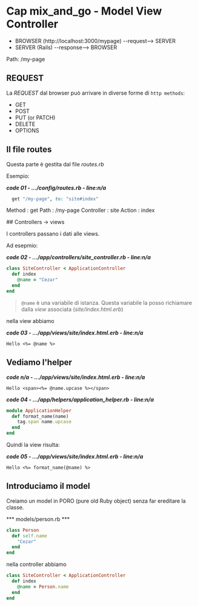 # <a name="top"></a> Cap mix_and_go - Model View Controller


- BROWSER (http://localhost:3000/mypage) --request--> SERVER
- SERVER (Rails) --response--> BROWSER

Path: /my-page

## REQUEST

La *REQUEST* dal browser può arrivare in diverse forme di `http methods`:

- GET
- POST
- PUT (or PATCH)
- DELETE
- OPTIONS


## Il file routes

Questa parte è gestita dal file *routes.rb*

Esempio:

***code 01 - .../config/routes.rb - line:n/a***

```ruby
  get "/my-page", to: "site#index"
```

Method      : get
Path        : /my-page
Controller  : site
Action      : index


## Controllers -> views

I controllers passano i dati alle views.

Ad esepmio:

***code 02 - .../app/controllers/site_controller.rb - line:n/a***

```ruby
class SiteController < ApplicationController
  def index
    @name = "Cezar"
  end
end
```

> `@name` è una variabile di istanza.
> Questa variabile la posso richiamare dalla *view* associata (*site/index.html.erb*)

nella view abbiamo

***code 03 - .../app/views/site/index.html.erb - line:n/a***

```html+erb
Hello <%= @name %>
```


## Vediamo l'helper

***code n/a - .../app/views/site/index.html.erb - line:n/a***

```html+erb
Hello <span><%= @name.upcase %></span>
```

***code 04 - .../app/helpers/application_helper.rb - line:n/a***

```ruby
module ApplicationHelper
  def format_name(name)
    tag.span name.upcase
  end
end
```

Quindi la view risulta:

***code 05 - .../app/views/site/index.html.erb - line:n/a***

```html+erb
Hello <%= format_name(@name) %>
```


## Introduciamo il model

Creiamo un model in PORO (pure old Ruby object) senza far ereditare la classe.

*** models/person.rb ***

```ruby
class Person
  def self.name
    "Cezar"
  end
end  
```

nella controller abbiamo

```ruby
class SiteController < ApplicationController
  def index
    @name = Person.name
  end
end
```

